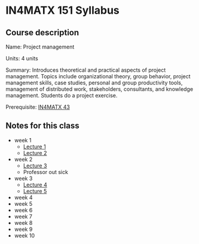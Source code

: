 # IN4MATX 151 Syllabus

## Course description

Name: Project management

Units: 4 units

Summary: Introduces theoretical and practical aspects of project management. Topics include organizational theory, group behavior, project management skills, case studies, personal and group productivity tools, management of distributed work, stakeholders, consultants, and knowledge management. Students do a project exercise.

Prerequisite: [IN4MATX 43](https://catalogue.uci.edu/search/?P=IN4MATX%2043 "IN4MATX 43")

## Notes for this class

- week 1
	- [Lecture 1](./week1/lecture-1.md)
	- [Lecture 2](./week1/lecture-2.md)
- week 2
	- [Lecture 3](./week2/lecture-3.md)
	- Professor out sick
- week 3
	- [Lecture 4](./week3/lecture-4.md)
	- [Lecture 5](./week3/lecture-5.md)
- week 4
- week 5
- week 6
- week 7
- week 8
- week 9
- week 10